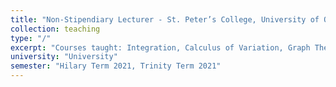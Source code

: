 ```yaml
---
title: "Non-Stipendiary Lecturer - St. Peter’s College, University of Oxford"
collection: teaching
type: "/"
excerpt: "Courses taught: Integration, Calculus of Variation, Graph Theory"
university: "University"
semester: "Hilary Term 2021, Trinity Term 2021"
---
```

